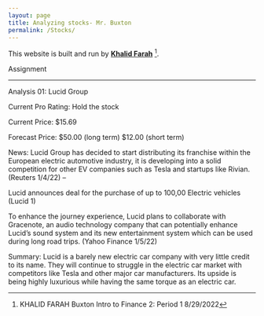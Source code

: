 ```yaml
---
layout: page
title: Analyzing stocks- Mr. Buxton
permalink: /Stocks/
---
```


This website is built and run by **[Khalid Farah](https://github.com/fastai/fastpages)** [^1].

Assignment 

[^1]:KHALID FARAH 
Buxton
Intro to Finance 2: Period 1
8/29/2022

__________________________________________________________________________________

Analysis 01: Lucid Group

Current Pro Rating: Hold the stock

Current Price: $15.69

Forecast Price: $50.00 (long term) $12.00 (short term) 

News:
Lucid Group has decided to start distributing its franchise within the European electric automotive industry, it is developing into a solid competition for other EV companies such as Tesla and startups like Rivian. (Reuters 1/4/22) –

Lucid announces deal for the purchase of up to 100,00 Electric vehicles (Lucid 1)

To enhance the journey experience, Lucid plans to collaborate with Gracenote, an audio technology company that can potentially enhance Lucid’s sound system and its new entertainment system which can be used during long road trips. (Yahoo Finance 1/5/22) 

Summary: Lucid is a barely new electric car company with very little credit to its name. They will continue to struggle in the electric car market with competitors like Tesla and other major car manufacturers. Its upside is being highly luxurious while having the same torque as an electric car.

